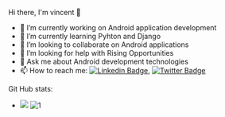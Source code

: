  Hi there, I'm vincent 👋


- 🔭 I’m currently working on Android application development
- 🌱 I’m currently learning Pyhton and Django
- 👯 I’m looking to collaborate on Android applications
- 🤔 I’m looking for help with Rising Opportunities
- 💬 Ask me about Android development technologies
- 📫 How to reach me:  [![Linkedin Badge](https://img.shields.io/badge/-LinkedIn-0e76a8?style=flat-square&logo=Linkedin&logoColor=white)](https://www.linkedin.com/in/vincent-munene-35319822a/), [![Twitter Badge](https://img.shields.io/badge/-Twitter-00acee?style=flat-square&logo=Twitter&logoColor=white)](https://twitter.com/VincentNesh)

Git Hub stats:
- <img src="https://github-readme-stats.vercel.app/api?username=vincentmunene49&&show_icons=true&title_color=ffffff&icon_color=bb2acf&text_color=daf7dc&bg_color=151515"> ![1](https://github-readme-stats.vercel.app/api/top-langs/?username=vincentmunene49&theme=blue-dark)




